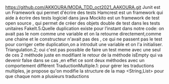 https://github.com/AKKOURA/MODA_TDD_oct2021_AAKOURA.git
Junit est un Framework qui permet d'écrire des tests
Hamcrest  est un framework qui  aide à écrire des tests logiciel dans java
Mockito est un framework de test open source , qui permet de créer des objets double de test dans les tests unitaires
FakeIt.5.Quelle duplication existe pour l’instant dans notre code: on avait pas le nom comme une variable  et on la retourne directement,comme une chaine et le constructeur n'avait pas des , ce qui ne passent pas le test 
pour corriger cette duplication,on a introduit une variable et on l'a initialiser.
Triangulation.2; oui c'est  pas possible de faire un test meme avec une seul de ces 2 méthode juste en modifiant le retour de la méthode isEmpty qui va devenir false dans se cas ,en effet ce sont deux méthodes avec un comportement différent
TraductionMultiple.1: pour gérer les traductions multiples, je propose  qu'on modifie la structure de la map <String,List<Sring>> pour que chaque nom a plusieurs traductions



